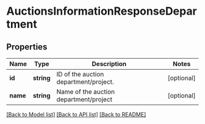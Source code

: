 # AuctionsInformationResponseDepartment

## Properties
Name | Type | Description | Notes
------------ | ------------- | ------------- | -------------
**id** | **string** | ID of the auction department/project. | [optional] 
**name** | **string** | Name of the auction department/project | [optional] 

[[Back to Model list]](../README.md#documentation-for-models) [[Back to API list]](../README.md#documentation-for-api-endpoints) [[Back to README]](../README.md)


